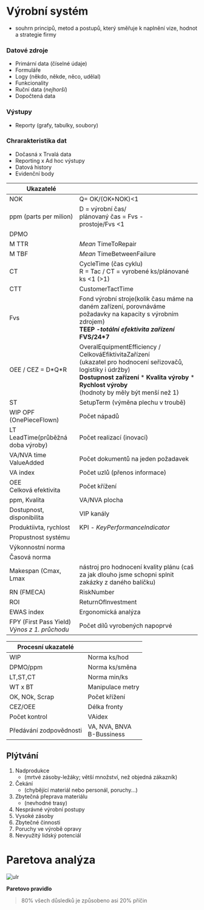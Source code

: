 # Výrobní systém

- souhrn principů, metod a postupů, který směřuje k naplnění vize, hodnot a strategie firmy

### Datové zdroje

- Primární data (číselné údaje)
- Formuláře
- Logy (někdo, někde, něco, udělal)
- Funkcionality
- Ruční data (*nejhorší*)
- Dopočtená data

### Výstupy

- Reporty (grafy, tabulky, soubory)

### Chrarakteristika dat

- Dočasná x Trvalá data
- Reporting x Ad hoc výstupy
- Datová history
- Evidenční body

|  Ukazatelé |   |
|---|---|
|  NOK | Q= OK/(OK+NOK)<1  |
|  ppm (parts per milion) | D = výrobní čas/<br>  plánovaný čas = Fvs -<br> prostoje/Fvs <1 |
| DPMO   |   |
| M TTR  |  *Mean* TimeToRepair |
|  M TBF |  *Mean* TimeBetweenFailure |
|CT     | CycleTime (čas cyklu)<br>R = Tac / CT = vyrobené ks/plánované ks <1 (>1) |
|CTT| CustomerTactTime|
|Fvs|Fond výrobní stroje(kolik času máme na daném zařízení, porovnáváme požadavky na kapacity s výrobním zdrojem)<br>**TEEP *-totální efektivita zařízení*<br>FVS/24*7**|
|OEE / CEZ = D\*Q\*R| OveralEquipmentEfficiency / CelkováEfiktivitaZařízení<br>(ukazatel pro hodnocení seřizovačů, logistiky i údržby)<br>**Dostupnost zařízení** \* **Kvalita výroby** \* **Rychlost výroby**<br> (hodnoty by měly být menší než 1)|
|ST|SetupTerm (výměna plechu v troubě)|
|WIP OPF<br>(OnePieceFlown)| Počet nápadů |
|LT <br>LeadTime(průběžná doba výroby)|Počet realizací (inovací)|
|VA/NVA time<br>ValueAdded|Počet dokumentů na jeden požadavek|
|VA index|Počet uzlů (přenos informace)|
|OEE <br>Celková efektivita|Počet křížení|
|ppm, Kvalita|VA/NVA plocha|
|Dostupnost, disponibilita|VIP kanály|
|Produktiivta, rychlost|KPI - *KeyPerformanceIndicator*|
|Propustnost systému| |
|Výkonnostní norma||
|Časová norma| |
|Makespan (Cmax, Lmax|nástroj pro hodnocení kvality plánu (caš za jak dlouho jsme schopni splnit zakázky z daného balíčku)|
|RN (FMECA)|RiskNumber|
|ROI| ReturnOfInvestment|
|EWAS index|Ergonomická analýza|
|FPY (First Pass Yield)<br>*Výnos z 1. průchodu*|Počet dílů vyrobených napoprvé|

|Procesní ukazatelé||
|---|---|
|WIP|Norma ks/hod|
|DPMO/ppm|Norma ks/směna|
|LT,ST,CT|Norma min/ks|
|WT x BT| Manipulace metry|
|OK, NOk, Scrap|Počet křížení|
|CEZ/OEE|Délka fronty|
|Počet kontrol|VAidex|
|Předávání zodpovědnosti|VA, NVA, BNVA<br>B-Bussiness|

## Plýtvání
1. Nadprodukce 
   * (mrtvé zásoby-ležáky; větší množství, než objedná zákazník)
1. Čekání 
   * (chybějící materiál nebo personál, poruchy...)
1. Zbytečná přeprava materiálu
   * (nevhodné trasy)
1. Nesprávné výrobní postupy
1. Vysoké zásoby
1. Zbytečné činnosti
1. Poruchy ve výrobě opravy
1. Nevyužitý lidský potenciál

# Paretova analýza
![ulr](./media/Paretova%20anal%C3%BDza%20-%20graf.jpg)

**Paretovo pravidlo**
> 80% všech důsledků je způsobeno asi 20% příčin